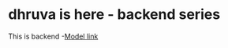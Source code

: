 # dhruva is here - backend series

This is backend
-[Model link](https://app.eraser.io/workspace/YtPqZ1VogxGy1jzIDkzj)